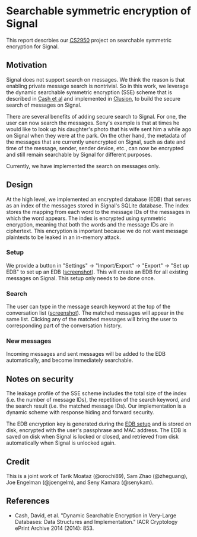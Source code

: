 # Searchable symmetric encryption of Signal
This report descrbies our [CS2950][3] project on searchable symmetric encryption for Signal.

## Motivation
Signal does not support search on messages.  We think the reason is that enabling private message search is nontrivial.  So in this work, we leverage the dynamic searchable symmetric encryption (SSE) scheme that is described in [Cash et al][1] and implemented in [Clusion][2], to build the secure search of messages on Signal.

There are several benefits of adding secure search to Signal.  For one, the user can now search the messages. Seny's example is that at times he would like to look up his daughter's photo that his wife sent him a while ago on Signal when they were at the park.  On the other hand, the metadata of the messages that are currently unencrypted on Signal, such as date and time of the message, sender, sender device, etc., can now be encrypted and still remain searchable by Signal for different purposes.

Currently, we have implemented the search on messages only.

## Design
At the high level, we implemented an encrypted database (EDB) that serves as an index of the messages stored in Signal's SQLite database.  The index stores the mapping from each word to the message IDs of the messages in which the word appears.  The index is encrypted using symmetric encryption, meaning that both the words and the message IDs are in ciphertext.  This encryption is important because we do not want message plaintexts to be leaked in an in-memory attack.

### Setup
We provide a button in "Settings" -> "Import/Export" -> "Export" -> "Set up EDB" to set up an EDB ([screenshot][setup]).  This will create an EDB for all existing messages on Signal.  This setup only needs to be done once.

### Search
The user can type in the message search keyword at the top of the conversation list ([screenshot][search]).  The matched messages will appear in the same list.  Clicking any of the matched messages will bring the user to corresponding part of the conversation history.

### New messages
Incoming messages and sent messages will be added to the EDB automatically, and become immediately searchable.


## Notes on security
The leakage profile of the SSE scheme includes the total size of the index (i.e. the number of message IDs), the repetition of the search keyword, and the search result (i.e. the matched message IDs).  Our implementation is a dynamic scheme with response hiding and forward security.

The EDB encryption key is generated during the [EDB setup](#setup) and is stored on disk, encrypted with the user's passphrase and MAC address.  The EDB is saved on disk when Signal is locked or closed, and retrieved from disk automatically when Signal is unlocked again.

[1]: internetsociety.org/sites/default/files/07_4_1.pdf
[2]: https://github.com/orochi89/Clusion
[3]: http://cs.brown.edu/~seny/2950-v/
[setup]: https://github.com/zheguang/Signal-Android/blob/master/sse/setup.png
[search]: https://github.com/zheguang/Signal-Android/blob/master/sse/search.png

## Credit
This is a joint work of Tarik Moataz (@orochi89), Sam Zhao (@zheguang), Joe Engelman (@joengelm), and Seny Kamara (@senykam).

## References
* Cash, David, et al. "Dynamic Searchable Encryption in Very-Large Databases: Data Structures and Implementation." IACR Cryptology ePrint Archive 2014 (2014): 853.
